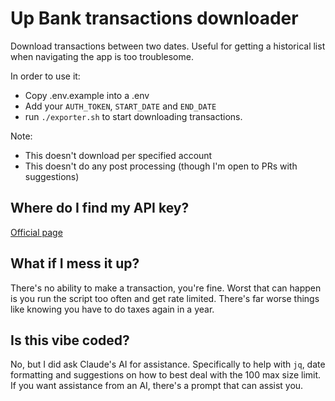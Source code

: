 # Up Bank transactions downloader

Download transactions between two dates. Useful for getting a historical list when navigating the app is too troublesome.

In order to use it:

- Copy .env.example into a .env
- Add your `AUTH_TOKEN`, `START_DATE` and `END_DATE`
- run `./exporter.sh` to start downloading transactions.

Note:
- This doesn't download per specified account
- This doesn't do any post processing (though I'm open to PRs with suggestions)

## Where do I find my API key?

[Official page](https://api.up.com.au/getting_started)

## What if I mess it up?

There's no ability to make a transaction, you're fine. Worst that can happen is you run the script too often and get rate limited.
There's far worse things like knowing you have to do taxes again in a year.

## Is this vibe coded?

No, but I did ask Claude's AI for assistance. Specifically to help with `jq`, date formatting and suggestions on how to best deal with the 100 max size limit.
If you want assistance from an AI, there's a prompt that can assist you.